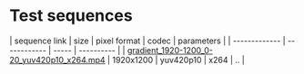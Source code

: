 # Test sequences

| sequence link | size | pixel format | codec | parameters |
| ------------- | ------------ | ----- | ---------- |
| [gradient_1920-1200_0-20_yuv420p10_x264.mp4](1920-1200/gradient_1920-1200_0-20_yuv420p10_x264.mp4) | 1920x1200 | yuv420p10 | x264 | .. |

